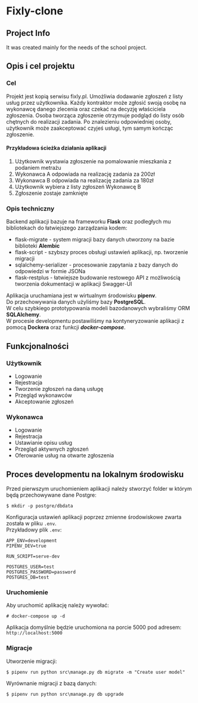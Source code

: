 # Fixly-clone

## Project Info
It was created mainly for the needs of the school project.

## Opis i cel projektu

### Cel
Projekt jest kopią serwisu fixly.pl. 
Umożliwia dodawanie zgłoszeń z listy usług przez użytkownika. 
Każdy kontraktor może zgłosić swoją osobę na wykonawcę danego zlecenia oraz czekać na 
decyzję właściciela zgłoszenia. Osoba tworząca zgłoszenie otrzymuje podgląd do listy
osób chętnych do realizacji zadania. Po znalezieniu odpowiedniej osoby, użytkownik może
zaakceptować czyjeś usługi, tym samym kończąc zgłoszenie. 

#### Przykładowa ścieżka działania aplikacji
1. Użytkownik wystawia zgłoszenie na pomalowanie mieszkania z podaniem metrażu
2. Wykonawca A odpowiada na realizację zadania za 200zł
2. Wykonawca B odpowiada na realizację zadania za 180zł
3. Użytkownik wybiera z listy zgłoszeń Wykonawcę B
4. Zgłoszenie zostaje zamknięte

### Opis techniczny
Backend aplikacji bazuje na frameworku **Flask** oraz podległych mu bibliotekach do 
łatwiejszego zarządzania kodem:
- flask-migrate - system migracji bazy danych utworzony na bazie biblioteki **Alembic**
- flask-script - szybszy proces obsługi ustawień aplikacji, np. tworzenie migracji
- sqlalchemy-serializer - procesowanie zapytania z bazy danych do odpowiedzi w formie JSONa
- flask-restplus - łatwiejsze budowanie restowego API z możliwością tworzenia dokumentacji
 w aplikacji Swagger-UI

Aplikacja uruchamiana jest w wirtualnym środowisku **pipenv**.  
Do przechowywania danych użyliśmy bazy **PostgreSQL**.  
W celu szybkiego prototypowania modeli bazodanowych wybraliśmy ORM **SQLAlchemy**.  
W procesie developmentu postawiliśmy na kontyneryzowanie aplikacji z pomocą **Dockera** 
oraz funkcji ***docker-compose***. 


## Funkcjonalności

### Użytkownik
- Logowanie
- Rejestracja
- Tworzenie zgłoszeń na daną usługę
- Przegląd wykonawców
- Akceptowanie zgłoszeń

### Wykonawca
- Logowanie
- Rejestracja
- Ustawianie opisu usług
- Przegląd aktywnych zgłoszeń
- Oferowanie usług na otwarte zgłoszenia

## Proces developmentu na lokalnym środowisku

Przed pierwszym uruchomieniem aplikacji należy stworzyć folder w którym będą przechowywane dane Postgre:

```
$ mkdir -p postgre/dbdata
```

Konfiguracja ustawień aplikacji poprzez zmienne środowiskowe zwarta została w pliku ```.env```.   
Przykładowy plik ```.env```:
```
APP_ENV=development
PIPENV_DEV=true

RUN_SCRIPT=serve-dev

POSTGRES_USER=test
POSTGRES_PASSWORD=password
POSTGRES_DB=test
```

### Uruchomienie

Aby uruchomić aplikację należy wywołać:
```
# docker-compose up -d
```
Aplikacja domyślnie będzie uruchomiona na porcie 5000 pod adresem: ```http://localhost:5000```

### Migracje

Utworzenie migracji:
```shell
$ pipenv run python src\manage.py db migrate -m "Create user model"
```

Wyrównanie migracji z bazą danych:
```
$ pipenv run python src\manage.py db upgrade
```
